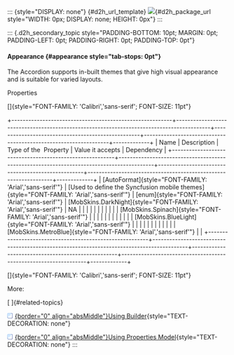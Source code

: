 ::: {style="DISPLAY: none"}
[](ms-xhelp:///?Id=d2h_url_template){#d2h_url_template} ![](!package_url!){#d2h_package_url style="WIDTH: 0px; DISPLAY: none; HEIGHT: 0px"}
:::

::: {.d2h_secondary_topic style="PADDING-BOTTOM: 10pt; MARGIN: 0pt; PADDING-LEFT: 0pt; PADDING-RIGHT: 0pt; PADDING-TOP: 0pt"}
#### Appearance {#appearance style="tab-stops: 0pt"}

The Accordion supports in-built themes that give high visual appearance and is suitable for varied layouts.

Properties

[]{style="FONT-FAMILY: 'Calibri','sans-serif'; FONT-SIZE: 11pt"} 

+---------------------------------------------------------+------------------------------------------------------------------------------------------+---------------------------------------------------+-----------------------------------------------------------------+-------------+
| Name                                                    | Description                                                                              | Type of the  Property                             | Value it accepts                                                | Dependency  |
+---------------------------------------------------------+------------------------------------------------------------------------------------------+---------------------------------------------------+-----------------------------------------------------------------+-------------+
| [AutoFormat]{style="FONT-FAMILY: 'Arial','sans-serif'"} | [Used to define the Syncfusion mobile themes]{style="FONT-FAMILY: 'Arial','sans-serif'"} | [enum]{style="FONT-FAMILY: 'Arial','sans-serif'"} | [MobSkins.DarkNight]{style="FONT-FAMILY: 'Arial','sans-serif'"} | NA          |
|                                                         |                                                                                          |                                                   |                                                                 |             |
|                                                         |                                                                                          |                                                   | [MobSkins.Spinach]{style="FONT-FAMILY: 'Arial','sans-serif'"}   |             |
|                                                         |                                                                                          |                                                   |                                                                 |             |
|                                                         |                                                                                          |                                                   | [MobSkins.BlueLight]{style="FONT-FAMILY: 'Arial','sans-serif'"} |             |
|                                                         |                                                                                          |                                                   |                                                                 |             |
|                                                         |                                                                                          |                                                   | [MobSkins.MetroBlue]{style="FONT-FAMILY: 'Arial','sans-serif'"} |             |
+---------------------------------------------------------+------------------------------------------------------------------------------------------+---------------------------------------------------+-----------------------------------------------------------------+-------------+

[]{style="FONT-FAMILY: 'Calibri','sans-serif'; FONT-SIZE: 11pt"} 

More:

[ ]{#related-topics}

[![](button.gif){border="0" align="absMiddle"}Using Builder](ms-xhelp:///?Id=7dbeb5a8-674a-4d54-b58f-671e35ca2fcf){style="TEXT-DECORATION: none"}

[![](button.gif){border="0" align="absMiddle"}Using Properties Model](ms-xhelp:///?Id=3c8a68e6-8f2d-41a3-a32c-d3da1e91bdc0){style="TEXT-DECORATION: none"}
:::
